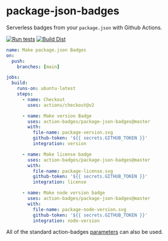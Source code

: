 # package-json-badges

Serverless badges from your `package.json` with Github Actions.

[![Run tests](https://github.com/action-badges/package-json-badges/actions/workflows/test.yml/badge.svg?branch=main)](https://github.com/action-badges/package-json-badges/actions/workflows/test.yml)
[![Build Dist](https://github.com/action-badges/package-json-badges/actions/workflows/build-dist.yml/badge.svg?branch=main)](https://github.com/action-badges/package-json-badges/actions/workflows/build-dist.yml)

```yaml
name: Make package.json Badges
on:
  push:
    branches: [main]

jobs:
  build:
    runs-on: ubuntu-latest
    steps:
      - name: Checkout
        uses: actions/checkout@v2

      - name: Make version Badge
        uses: action-badges/package-json-badges@master
        with:
          file-name: package-version.svg
          github-token: '${{ secrets.GITHUB_TOKEN }}'
          integration: version

      - name: Make license badge
        uses: action-badges/package-json-badges@master
        with:
          file-name: package-license.svg
          github-token: '${{ secrets.GITHUB_TOKEN }}'
          integration: license

      - name: Make node version badge
        uses: action-badges/package-json-badges@master
        with:
          file-name: package-node-version.svg
          github-token: '${{ secrets.GITHUB_TOKEN }}'
          integration: node-version
```

All of the standard action-badges [parameters](https://github.com/action-badges/core/blob/main/docs/github-action.md#parameters) can also be used.

